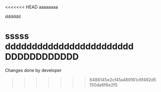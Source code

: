 <<<<<<< HEAD
aaaaaaaa

dddddd


sssss
dddddddddddddddddddddddd
DDDDDDDDDDDD
=======
Changes done by developer
>>>>>>> 6488145e2cf41a489161c6f492d5150da6f6e2f5
